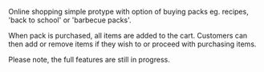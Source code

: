 Online shopping simple protype with option of buying packs eg. recipes, 'back to school' or 'barbecue packs'.

When pack is purchased, all items are added to the cart. Customers can then add or remove items if they wish to or proceed with purchasing items.


Please note, the full features are still in progress.
